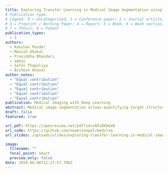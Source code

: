 ```yaml
---
title: Exploring Transfer Learning in Medical Image Segmentation using Vision-Language Models
# Publication type.
# Legend: 0 = Uncategorized; 1 = Conference paper; 2 = Journal article;
# 3 = Preprint / Working Paper; 4 = Report; 5 = Book; 6 = Book section;
# 7 = Thesis; 8 = Patent
publication_types:
  - 1
authors:
  - Kanchan Poudel
  - Manish Dhakal
  - Prasiddha Bhandari
  - admin
  - Safal Thapaliya
  - Bishesh Khanal
author_notes:
  - "Equal contribution"
  - "Equal contribution"
  - "Equal contribution"
  - "Equal contribution"
  - "Equal contribution"
publication: Medical Imaging with Deep Learning
abstract: Medical image segmentation allows quantifying target structure size and shape, aiding in disease diagnosis, prognosis, surgery planning, and comprehension. Building upon recent advancements in foundation Vision-Language Models (VLMs) from natural image-text pairs, several studies have proposed adapting them to Vision-Language Segmentation Models (VLSMs) that allow using language text as an additional input to segmentation models. Introducing auxiliary information via text with human-in-the-loop prompting during inference opens up unique opportunities, such as open vocabulary segmentation and potentially more robust segmentation models against out-of-distribution data. Although transfer learning from natural to medical images has been explored for image-only segmentation models, the joint representation of vision-language in segmentation problems remains underexplored. This study introduces the first systematic study on transferring VLSMs to 2D medical images, using carefully curated 11 datasets encompassing diverse modalities and insightful language prompts and experiments. Our findings demonstrate that although VLSMs show competitive performance compared to image-only models for segmentation after finetuning in limited medical image datasets, not all VLSMs utilize the additional information from language prompts, with image features playing a dominant role. While VLSMs exhibit enhanced performance in handling pooled datasets with diverse modalities and show potential robustness to domain shifts compared to conventional segmentation models, our results suggest that novel approaches are required to enable VLSMs to leverage the various auxiliary information available through language prompts. The code and datasets are available at https://github.com/naamiinepal/medvlsm.
draft: false
featured: true

url_pdf: https://openreview.net/pdf?id=sN3sDKkGeN
url_code: https://github.com/naamiinepal/medvlsm
url_slides: /uploads/slides/exploring-transfer-learning-in-medical-image-segmentation.pdf

image:
  filename: ""
  focal_point: Smart
  preview_only: false
date: 2024-06-06T12:27:57.796Z
---
```

